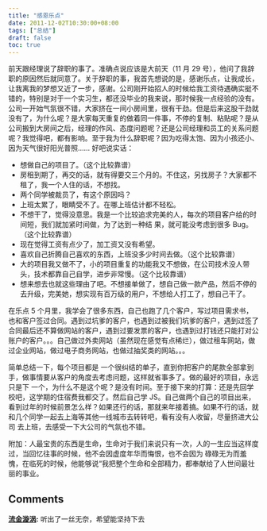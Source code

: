 ```yaml
---
title: "感恩乐点"
date: 2011-12-02T10:30:00+08:00
tags: ["总结"] 
draft: false
toc: true
---
```


前天跟经理说了辞职的事了。准确点说应该是大前天（11 月 29 号），他问了我辞职的原因然后就同意了。关于辞职的事，我首先想说的是，感谢乐点，让我成长，让我离我的梦想又近了一步，感谢。公司刚开始招人的时候给我工资待遇确实挺不错的，特别是对于一个实习生，都还没毕业的我来说，那时候我一点经验的没有。公司一开始气氛很不错，大家挤在一间小房间里，很有干劲。但是后来这股干劲就没有了，为什么呢？是大家每天重复的做着同一件事，不停的复制、粘贴呢？是从公司搬到大房间之后，经理的作风、态度问题呢？还是公司经理和员工的关系问题呢？我觉得吧，都有影响。至于我为什么辞职呢？因为吃得太饱、因为小孩还小、因为天气很好阳光普照…… 好吧说实话：

  * 想做自己的项目了。（这个比较靠谱）
  * 房租到期了，再交的话，就有得要交三个月的。不住这，另找房子？大家都不租了，我一个人住的话，不想找。
  * 两个同学被裁员了，有这个原因吗？
  * 上班太累了，眼睛受不了。在哪上班估计都不轻松。
  * 不想干了，觉得没意思。我是一个比较追求完美的人，每次的项目客户给的时间短，我们就加紧时间做，为了达到一种结 果，就可能没考虑到很多 Bug。（这个比较靠谱）
  * 现在觉得工资有点少了，加工资又没有希望。
  * 喜欢自己折腾自己喜欢的东西，上班没多少时间去做。（这个比较靠谱）
  * 大的项目我又做不了，小的项目重复的功能我又不想做，在公司技术没人带头，技术都靠自己自学，进步非常慢。（这个比较靠谱）
  * 想来想去也就这些理由了吧。不想接单做了，想自己做一款产品，然后不停的去升级，完美她，想实现有百万级的用户，不想给人打工了，想自己干了。

在乐点 5 个月里，我学会了很多东西，自己也跑了几个客户，写过项目需求书，也和客户签过合同。遇到过坑爹的客户，也遇到过被我们坑爹的客户，遇到过签了合同最后还不算做网站的客户，遇到过要发票的客户，也遇到过打钱还只能打对公账户的客户。。。自己做过外卖网站（虽然现在感觉有点稀烂），做过租车网站，做过企业网站，做过电子商务网站，也做过抽奖类的网站。。。

简单总结一下，每个项目都是 一个很纠结的单子，直到你把客户的尾款全部拿到手，做事情要从客户的角度去考虑问题，这样就省事多了。做的最好的项目，永远只是下 一个，为什么不是这个呢？是没有时间。至于接下来的打算：还是先回学校吧，这学期的住宿费我都交了。然后自己学 JS。自己做两个自己的项目出来，看到过年的时候前景怎么样？如果还行的话，那就来年接着搞。如果不行的话，就和几个同学一起去上海等其他一线城市去转转吧，看有没有人收留，尽量挤进大公司 去上班，去感受一下大公司的气氛也不错。

附加：人最宝贵的东西是生命，生命对于我们来说只有一次，人的一生应当这样度过，当回忆往事的时候，他不会因虚度年华而悔恨，也不会因为 碌碌无为而羞愧，在临死的时候，他能够说“我把整个生命和全部精力，都奉献给了人世间最壮丽的事业。

## Comments

**[流金漩涡](#22 "2011-12-05 18:49:31"):** 听出了一丝无奈，希望能坚持下去

